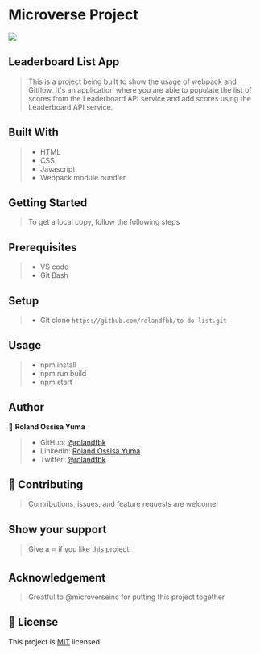 # Microverse Project
![](https://img.shields.io/badge/Microverse-blueviolet)

## Leaderboard List App

> This is a project being built to show the usage of webpack and Gitflow. It's an application where you are able to populate the list of scores from the Leaderboard API service and add scores using the Leaderboard API service.

## Built With

>- HTML
>- CSS
>- Javascript
>- Webpack module bundler

## Getting Started
> To get a local copy, follow the following steps

## Prerequisites
>- VS code
>- Git Bash

## Setup
>- Git clone `https://github.com/rolandfbk/to-do-list.git`

## Usage
>- npm install
>- npm run build
>- npm start


## Author

👤 **Roland Ossisa Yuma**

>- GitHub: [@rolandfbk](https://github.com/rolandfbk)
>- LinkedIn: [Roland Ossisa Yuma](https://linkedin.com/in/roland-ossisa-yuma-4595547b)
>- Twitter: [@rolandfbk](https://twitter.com/rolandfbk)

## 🤝 Contributing

>Contributions, issues, and feature requests are welcome!

## Show your support

>Give a ⭐️ if you like this project!

## Acknowledgement

>Greatful to @microverseinc for putting this project together

## 📝 License

This project is [MIT](./MIT.md) licensed.